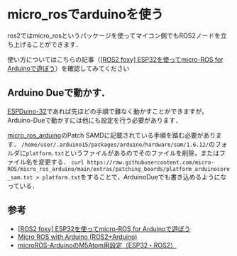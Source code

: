 # micro_rosでarduinoを使う

ros2ではmicro_rosというパッケージを使ってマイコン側でもROS2ノードを立ち上げることができます．

使い方についてはこちらの記事（[[ROS2 foxy] ESP32を使ってmicro-ROS for Arduinoで遊ぼう](https://qiita.com/ousagi_sama/items/b4eb3d9c6b337cbe1b05)）を確認してみてください

## Arduino Dueで動かす．

[ESPDuino-32](https://www.amazon.co.jp/waves-ESP32-ESPDuino-32-ESP-WROOM-32-%E6%8A%80%E9%81%A9%E5%8F%96%E5%BE%97%E5%93%81/dp/B074PNFJGF)であれば先ほどの手順で難なく動かすことができますが，Arduino-Dueで動かすには他にも設定を行う必要があります．

[micro_ros_arduino](https://github.com/micro-ROS/micro_ros_arduino)のPatch SAMDに記載されている手順を踏む必要があります．
`/home/user/.arduino15/packages/arduino/hardware/sam/1.6.12/`のフォルダに`platform.txt`というファイルがあるのでそのファイルを削除，またはファイル名を変更する．
`curl https://raw.githubusercontent.com/micro-ROS/micro_ros_arduino/main/extras/patching_boards/platform_arduinocore_sam.txt > platform.txt`をすることで，ArduinoDueでも書き込めるようになっている．

## 参考

- [[ROS2 foxy] ESP32を使ってmicro-ROS for Arduinoで遊ぼう](https://qiita.com/ousagi_sama/items/b4eb3d9c6b337cbe1b05)
- [Micro ROS with Arduino (ROS2+Arduino)](https://soulful-magenta-dog-467.medium.com/micro-ros-with-arduino-ros2-arduino-7e754ba5210)
- [microROS-ArduinoのM5Atom用設定（ESP32・ROS2）](https://ar-ray.hatenablog.com/entry/2022/04/07/121653)
